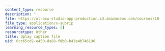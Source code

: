 ```yaml
---
content_type: resource
description: ''
file: https://ol-ocw-studio-app-production.s3.amazonaws.com/courses/18-01sc-single-variable-calculus-fall-2010/6cc65cd2e450da88f8b0b43e4b746196_Gbtma_UQpro.srt
file_type: application/x-subrip
learning_resource_types: []
resourcetype: Other
title: 3play caption file
uid: 6cc65cd2-e450-da88-f8b0-b43e4b746196
---
```

